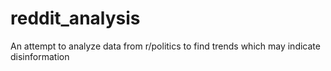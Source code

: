 # reddit_analysis
An attempt to analyze data from r/politics to find trends which may indicate disinformation
